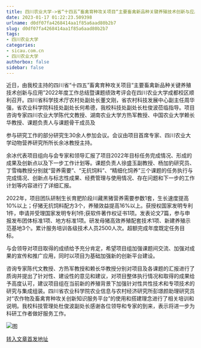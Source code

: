 ```yaml
---
title: 四川农业大学->省“十四五”畜禽育种攻关项目“主要畜禽新品种关键养殖技术创新与应用”超额完成2022年度任务 | sicau.com.cn
date: 2023-01-17 01:22:23.509398
urlname: d0df07fa4268414aa1f85a6aad80b2b7
slug: d0df07fa4268414aa1f85a6aad80b2b7
tags: 
- 四川农业大学
categories:
- sicau.com.cn
- 四川农业大学
authorbox: false
sidebar: false
---
```

近日，由我校主持的四川省“十四五”畜禽育种攻关项目“主要畜禽新品种关键养殖技术创新与应用”2022年度工作总结暨课题绩效考评会在四川农业大学成都校区顺利召开。四川省科学技术厅农村处副处长董文刚，省农村科技发展中心副主任周华强，省农业科学院科技处副处长何希德，我校科技处副处长杜俊波莅临指导。项目咨询专家四川农业大学陈代文教授、湖南农业大学方热军教授、中国农业大学赖长华教授、课题负责人与课题骨干成员及
<!--more-->
参与研究工作的部分研究生30余人参加会议。会议由项目首席专家、四川农业大学动物营养研究所所长余冰教授主持。

余冰代表项目组向与会专家和领导汇报了项目2022年目标任务完成情况、形成的成果及创新点以及下一步工作计划等。课题负责人徐盛玉副教授、杨加豹研究员、丁雪梅教授分别就“营养需要”、“无抗饲料”、“精细化饲养”三个课题的任务执行与完成情况、创新点与标志性成果、经费管理与使用情况、存在问题和下一步的工作计划等内容进行了详细汇报。

2022年，项目团队研制生长育肥阶段川藏黑猪营养需要参数1套，生长速度提高10%以上；仔猪无抗饲料配方3个，养殖效益提高16%以上。获授权国家发明专利1件，申请并受理国家发明专利1件;获软件著作权证书1项。发表论文7篇，参与申报发布团体标准1项、地方标准1项。研发母猪高效养殖配套技术1项、新建养殖示范基地3个。累计服务培训各级技术人员2500人次。超额完成年度既定任务目标。

与会领导对项目取得的成绩给予充分肯定，希望项目组加强课题间交流、加强对成果的宣传和推广应用，同时以项目为基础加强新的创新平台建设。

咨询专家陈代文教授、方热军教授和赖长华教授分别对项目及各课题的汇报进行了质询并提出了针对性、建设性的意见和建议，对项目整体执行情况和取得的成果给予高度认可，建议项目组在当前新的养殖背景下加强针对性共性技术和专项技术的研究与集成组装。四川省农业科学院农业信息与农村经济研究所彭璟颜助理研究员对“农作物及畜禽育种攻关创新知识服务平台”的使用和搭建理念进行了相关培训和说明。我校科技管理处杜俊波副处长感谢各位领导和专家的到来，表示将进一步为科研工作者做好服务工作。

![图](https://news.sicau.edu.cn/__local/4/2B/66/DF9E0070BC3BB3961DD39BADAEC_B29A6E92_52052.png)

[转入文章首发地址](https://news.sicau.edu.cn/info/1078/70871.htm)